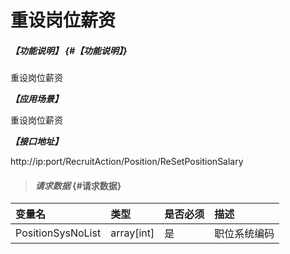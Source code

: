 # 重设岗位薪资
##### _【功能说明】_ {#【功能说明】}

重设岗位薪资


_**【应用场景】**_

重设岗位薪资

_**【接口地址】**_

http://ip:port/RecruitAction/Position/ReSetPositionSalary

> #### _请求数据_ {#请求数据}

| 变量名 | 类型 | 是否必须 | 描述 |
| :--- | :--- | :--- | :--- |
| PositionSysNoList |array[int] | 是 | 职位系统编码 |



